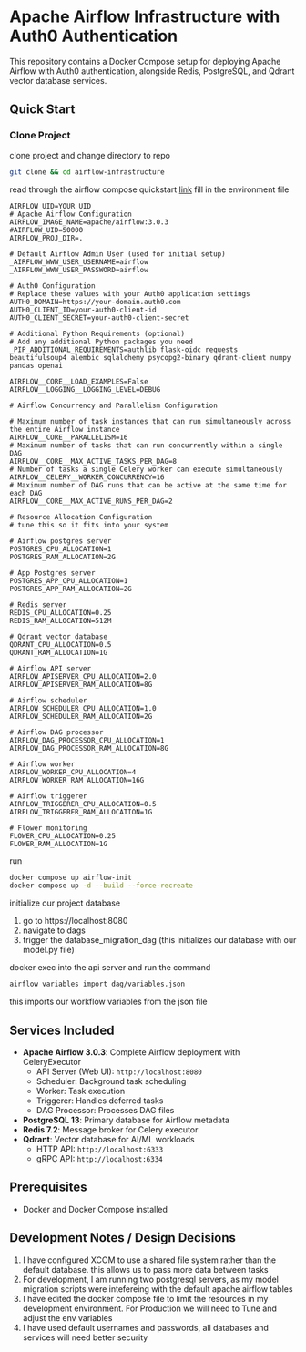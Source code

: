 # Apache Airflow Infrastructure with Auth0 Authentication

This repository contains a Docker Compose setup for deploying Apache Airflow with Auth0 authentication, alongside Redis, PostgreSQL, and Qdrant vector database services.

## Quick Start

### Clone Project

clone project and change directory to repo
```bash
git clone && cd airflow-infrastructure
```
read through the airflow compose quickstart [link](https://airflow.apache.org/docs/apache-airflow/stable/howto/docker-compose/index.html)
fill in the environment file

```dotenv
AIRFLOW_UID=YOUR UID
# Apache Airflow Configuration
AIRFLOW_IMAGE_NAME=apache/airflow:3.0.3
#AIRFLOW_UID=50000
AIRFLOW_PROJ_DIR=.

# Default Airflow Admin User (used for initial setup)
_AIRFLOW_WWW_USER_USERNAME=airflow
_AIRFLOW_WWW_USER_PASSWORD=airflow

# Auth0 Configuration
# Replace these values with your Auth0 application settings
AUTH0_DOMAIN=https://your-domain.auth0.com
AUTH0_CLIENT_ID=your-auth0-client-id
AUTH0_CLIENT_SECRET=your-auth0-client-secret

# Additional Python Requirements (optional)
# Add any additional Python packages you need
_PIP_ADDITIONAL_REQUIREMENTS=authlib flask-oidc requests beautifulsoup4 alembic sqlalchemy psycopg2-binary qdrant-client numpy pandas openai

AIRFLOW__CORE__LOAD_EXAMPLES=False
AIRFLOW__LOGGING__LOGGING_LEVEL=DEBUG

# Airflow Concurrency and Parallelism Configuration

# Maximum number of task instances that can run simultaneously across the entire Airflow instance
AIRFLOW__CORE__PARALLELISM=16
# Maximum number of tasks that can run concurrently within a single DAG
AIRFLOW__CORE__MAX_ACTIVE_TASKS_PER_DAG=8
# Number of tasks a single Celery worker can execute simultaneously
AIRFLOW__CELERY__WORKER_CONCURRENCY=16
# Maximum number of DAG runs that can be active at the same time for each DAG
AIRFLOW__CORE__MAX_ACTIVE_RUNS_PER_DAG=2

# Resource Allocation Configuration
# tune this so it fits into your system

# Airflow postgres server
POSTGRES_CPU_ALLOCATION=1
POSTGRES_RAM_ALLOCATION=2G

# App Postgres server
POSTGRES_APP_CPU_ALLOCATION=1
POSTGRES_APP_RAM_ALLOCATION=2G

# Redis server
REDIS_CPU_ALLOCATION=0.25
REDIS_RAM_ALLOCATION=512M

# Qdrant vector database
QDRANT_CPU_ALLOCATION=0.5
QDRANT_RAM_ALLOCATION=1G

# Airflow API server
AIRFLOW_APISERVER_CPU_ALLOCATION=2.0
AIRFLOW_APISERVER_RAM_ALLOCATION=8G

# Airflow scheduler
AIRFLOW_SCHEDULER_CPU_ALLOCATION=1.0
AIRFLOW_SCHEDULER_RAM_ALLOCATION=2G

# Airflow DAG processor
AIRFLOW_DAG_PROCESSOR_CPU_ALLOCATION=1
AIRFLOW_DAG_PROCESSOR_RAM_ALLOCATION=8G

# Airflow worker
AIRFLOW_WORKER_CPU_ALLOCATION=4
AIRFLOW_WORKER_RAM_ALLOCATION=16G

# Airflow triggerer
AIRFLOW_TRIGGERER_CPU_ALLOCATION=0.5
AIRFLOW_TRIGGERER_RAM_ALLOCATION=1G

# Flower monitoring
FLOWER_CPU_ALLOCATION=0.25
FLOWER_RAM_ALLOCATION=1G
```
run 
```bash
docker compose up airflow-init
docker compose up -d --build --force-recreate
```

initialize our project database
1. go to https://localhost:8080
2. navigate to dags
3. trigger the database_migration_dag (this initializes our database with our model.py file)

docker exec into the api server and run the command 
```bash
airflow variables import dag/variables.json
```
this imports our workflow variables from the json file 

## Services Included

- **Apache Airflow 3.0.3**: Complete Airflow deployment with CeleryExecutor
  - API Server (Web UI): `http://localhost:8080`
  - Scheduler: Background task scheduling
  - Worker: Task execution
  - Triggerer: Handles deferred tasks
  - DAG Processor: Processes DAG files
- **PostgreSQL 13**: Primary database for Airflow metadata
- **Redis 7.2**: Message broker for Celery executor
- **Qdrant**: Vector database for AI/ML workloads
  - HTTP API: `http://localhost:6333`
  - gRPC API: `http://localhost:6334`

## Prerequisites

- Docker and Docker Compose installed

## Development Notes / Design Decisions

1. I have configured XCOM to use a shared file system rather than the default database. this allows us to pass more data between tasks
2. For development, I am running two postgresql servers, as my model migration scripts were intefereing with the default apache airflow tables
3. I have edited the docker compose file to limit the resources in my development environment. For Production we will need to Tune and adjust the env variables
4. I have used default usernames and passwords, all databases and services will need better security